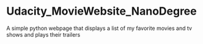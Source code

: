 # Udacity_MovieWebsite_NanoDegree
A simple python webpage that displays a list of my favorite movies and tv shows and plays their trailers
